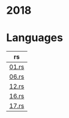 # 2018

# Languages
| rs |
| -- |
| [01.rs](/2018/rust/01.rs) | 
| [06.rs](/2018/rust/06.rs) | 
| [12.rs](/2018/rust/12.rs) | 
| [16.rs](/2018/rust/16.rs) | 
| [17.rs](/2018/rust/17.rs) | 
